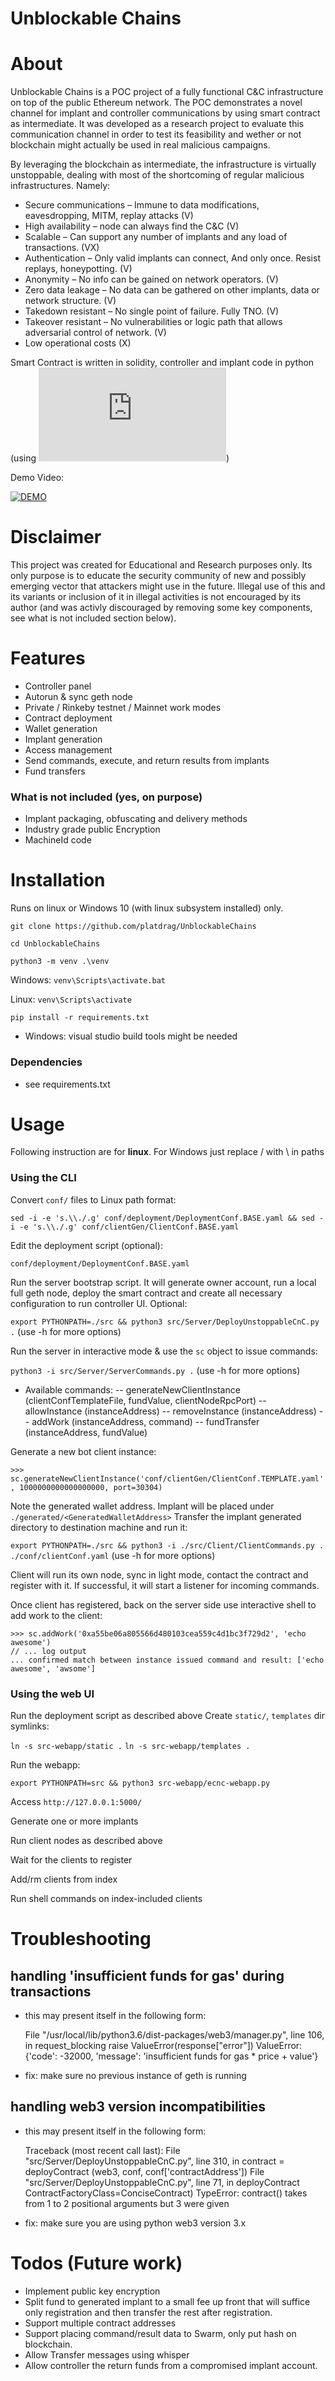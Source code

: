 # Unblockable Chains


# About
Unblockable Chains is a POC project of a fully functional C&C infrastructure on top of the public Ethereum network. The POC demonstrates a novel channel for implant and controller communications by using smart contract as intermediate. It was developed as a research project to evaluate this communication channel in order to test its feasibility and wether or not blockchain might actually be used in real malicious campaigns.

By leveraging the blockchain as intermediate, the infrastructure is virtually unstoppable, dealing with most of the shortcoming of regular malicious infrastructures. Namely:
- Secure communications – Immune to data modifications, eavesdropping, MITM, replay attacks (V)
- High availability – node can always find the C&C (V)
- Scalable – Can support any number of implants and any load of transactions. (VX)
- Authentication – Only valid implants can connect, And only once. Resist replays, honeypotting. (V)
- Anonymity – No info can be gained on network operators. (V)
- Zero data leakage – No data can be gathered on other implants, data or network structure. (V)
- Takedown resistant – No single point of failure. Fully TNO. (V)
- Takeover resistant – No vulnerabilities or logic path that allows adversarial control of network. (V)
- Low operational costs (X)

Smart Contract is written in solidity, controller and implant code in python (using ![web3.py](https://github.com/ethereum/web3.py))


Demo Video:

[![DEMO](https://img.youtube.com/vi/82BalW09F54/0.jpg)](https://youtu.be/JLUM2BbzBqs)


# Disclaimer
This project was created for Educational and Research purposes only. Its only purpose is to educate the security community of new and possibly emerging vector that attackers might use in the future. Illegal use of this and its variants or inclusion of it in illegal activities is not encouraged by its author (and was activly discouraged by removing some key components, see what is not included section below).  

# Features
- Controller panel
- Autorun & sync geth node
- Private / Rinkeby testnet / Mainnet work modes
- Contract deployment
- Wallet generation
- Implant generation
- Access management
- Send commands, execute, and return results from implants
- Fund transfers

### What is not included (yes, on purpose)
- Implant packaging, obfuscating and delivery methods
- Industry grade public Encryption
- MachineId code


# Installation
Runs on linux or Windows 10 (with linux subsystem installed) only.

`git clone https://github.com/platdrag/UnblockableChains`

`cd UnblockableChains`

`python3 -m venv .\venv`

Windows: `venv\Scripts\activate.bat`

Linux: `venv\Scripts\activate`

`pip install -r requirements.txt`

* Windows: visual studio build tools might be needed

### Dependencies
- see requirements.txt

# Usage 
Following instruction are for **linux**. For Windows just replace / with \ in paths
### Using the CLI
Convert `conf/` files to Linux path format:

`sed -i -e 's.\\./.g' conf/deployment/DeploymentConf.BASE.yaml && sed -i -e 's.\\./.g' conf/clientGen/ClientConf.BASE.yaml`

Edit the deployment script (optional):

`conf/deployment/DeploymentConf.BASE.yaml`

Run the server bootstrap script. It will generate owner account, run a local full geth node, deploy the smart contract and create all necessary configuration to run controller UI. Optional:

`export PYTHONPATH=./src && python3 src/Server/DeployUnstoppableCnC.py .`  (use -h for more options)

Run the server in interactive mode & use the `sc` object to issue commands:

`python3 -i src/Server/ServerCommands.py .`   (use -h for more options)

* Available commands: 
-- generateNewClientInstance (clientConfTemplateFile, fundValue, clientNodeRpcPort)
-- allowInstance (instanceAddress)
-- removeInstance (instanceAddress)
-- addWork (instanceAddress, command)
-- fundTransfer (instanceAddress, fundValue)

Generate a new bot client instance:

`>>> sc.generateNewClientInstance('conf/clientGen/ClientConf.TEMPLATE.yaml', 1000000000000000000, port=30304)`

Note the generated wallet address. Implant will be placed under `./generated/<GeneratedWalletAddress>`
Transfer the implant generated directory to destination machine and run it:

`export PYTHONPATH=./src && python3 -i ./src/Client/ClientCommands.py . ./conf/clientConf.yaml`   (use -h for more options)

Client will run its own node, sync in light mode, contact the contract and register with it. If successful, it will start a listener for incoming commands.

Once client has registered, back on the server side use interactive shell to add work to the client:

``` 
>>> sc.addWork('0xa55be06a805566d480103cea559c4d1bc3f729d2', 'echo awesome')
// ... log output
... confirmed match between instance issued command and result: ['echo awesome', 'awsome']
```

### Using the web UI
Run the deployment script as described above
Create `static/`, `templates` dir symlinks:

`ln -s src-webapp/static .`
`ln -s src-webapp/templates .`

Run the webapp:

`export PYTHONPATH=src && python3 src-webapp/ecnc-webapp.py`

Access `http://127.0.0.1:5000/`

Generate one or more implants

Run client nodes as described above

Wait for the clients to register

Add/rm clients from index

Run shell commands on index-included clients 

# Troubleshooting
## handling 'insufficient funds for gas' during transactions
- this may present itself in the following form:

    File "/usr/local/lib/python3.6/dist-packages/web3/manager.py", line 106, in request_blocking
      raise ValueError(response["error"])
    ValueError: {'code': -32000, 'message': 'insufficient funds for gas * price + value'}

- fix: make sure no previous instance of geth is running

## handling web3 version incompatibilities
- this may present itself in the following form:

    Traceback (most recent call last):
      File "src/Server/DeployUnstoppableCnC.py", line 310, in <module>
        contract = deployContract (web3, conf, conf['contractAddress'])
      File "src/Server/DeployUnstoppableCnC.py", line 71, in deployContract
        ContractFactoryClass=ConciseContract)
    TypeError: contract() takes from 1 to 2 positional arguments but 3 were given

- fix: make sure you are using python web3 version 3.x

# Todos (Future work)
- Implement public key encryption
- Split fund to generated implant to a small fee up front that will suffice only registration and then transfer the rest after registration.
- Support multiple contract addresses
- Support placing command/result data to Swarm, only put hash on blockchain. 
- Allow Transfer messages using whisper
- Allow controller the return funds from a compromised implant account.
